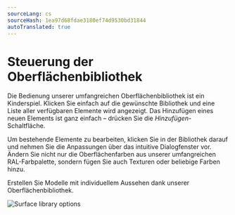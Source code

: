 ```yaml
---
sourceLang: cs
sourceHash: 1ea97d68fdae3180ef74d9530bd31844
autoTranslated: true
---
```


# Steuerung der Oberflächenbibliothek

Die Bedienung unserer umfangreichen Oberflächenbibliothek ist ein Kinderspiel. Klicken Sie einfach auf die gewünschte Bibliothek und eine Liste aller verfügbaren Elemente wird angezeigt. Das Hinzufügen eines neuen Elements ist ganz einfach – drücken Sie die *Hinzufügen*-Schaltfläche.

Um bestehende Elemente zu bearbeiten, klicken Sie in der Bibliothek darauf und nehmen Sie die Anpassungen über das intuitive Dialogfenster vor. Ändern Sie nicht nur die Oberflächenfarben aus unserer umfangreichen RAL-Farbpalette, sondern fügen Sie auch Texturen oder beliebige Farben hinzu.

Erstellen Sie Modelle mit individuellem Aussehen dank unserer Oberflächenbibliothek.

![Surface library options](img/surfaceLibrary.gif)